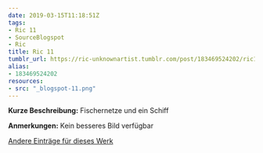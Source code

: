 ```yaml
---
date: 2019-03-15T11:18:51Z
tags:
- Ric 11
- SourceBlogspot
- Ric
title: Ric 11
tumblr_url: https://ric-unknownartist.tumblr.com/post/183469524202/ric11
alias:
- 183469524202
resources:
- src: "_blogspot-11.png"
---
```


**Kurze Beschreibung:** Fischernetze und ein Schiff

**Anmerkungen:** Kein besseres Bild verfügbar

[Andere Einträge für dieses Werk](/tags/ric-11)
